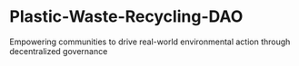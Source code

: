 # Plastic-Waste-Recycling-DAO
Empowering communities to drive real-world environmental action through decentralized governance
